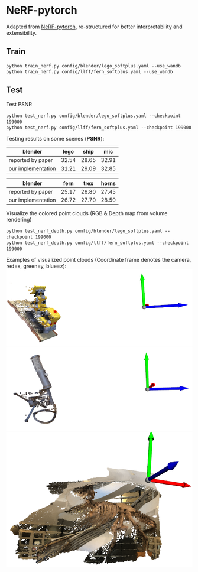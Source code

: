 # NeRF-pytorch

Adapted from [NeRF-pytorch](https://github.com/yenchenlin/nerf-pytorch), re-structured for better interpretability and extensibility.


## Train

```shell script
python train_nerf.py config/blender/lego_softplus.yaml --use_wandb
python train_nerf.py config/llff/fern_softplus.yaml --use_wandb
```

## Test

Test PSNR

```shell script
python test_nerf.py config/blender/lego_softplus.yaml --checkpoint 199000
python test_nerf.py config/llff/fern_softplus.yaml --checkpoint 199000
```

Testing results on some scenes (**PSNR**):

| blender            | lego | ship | mic   |
|--------------------| --- | --- |-------|
| reported by paper  |32.54|28.65| 32.91 |
| our implementation |31.21|29.09| 32.85 |


| blender            | fern | trex | horns |
|--------------------| --- | --- |-------|
| reported by paper  |25.17|26.80| 27.45 |
| our implementation |26.72|27.70| 28.50 |

Visualize the colored point clouds (RGB & Depth map from volume rendering)

```shell script
python test_nerf_depth.py config/blender/lego_softplus.yaml --checkpoint 199000
python test_nerf_depth.py config/llff/fern_softplus.yaml --checkpoint 199000
```

Examples of visualized point clouds (Coordinate frame denotes the camera, red=x, green=y, blue=z):
<img src="figures/lego.png" alt="drawing" width=600/>
<img src="figures/mic.png" alt="drawing" width=600/>
<img src="figures/trex.png" alt="drawing" width=600/>